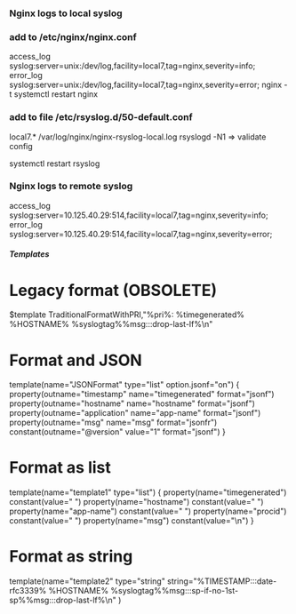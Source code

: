 ### Nginx logs to local syslog
### add to /etc/nginx/nginx.conf
access_log syslog:server=unix:/dev/log,facility=local7,tag=nginx,severity=info;
error_log syslog:server=unix:/dev/log,facility=local7,tag=nginx,severity=error;
nginx -t 
systemctl restart nginx

### add to file /etc/rsyslog.d/50-default.conf
local7.*  /var/log/nginx/nginx-rsyslog-local.log
rsyslogd -N1 => validate config

systemctl restart rsyslog


### Nginx logs to remote syslog
access_log syslog:server=10.125.40.29:514,facility=local7,tag=nginx,severity=info;
error_log syslog:server=10.125.40.29:514,facility=local7,tag=nginx,severity=error;

##### Templates #####
# Legacy format (OBSOLETE)
$template TraditionalFormatWithPRI,"%pri%: %timegenerated% %HOSTNAME% %syslogtag%%msg:::drop-last-lf%\n"

# Format and JSON
template(name="JSONFormat" type="list" option.jsonf="on") {
    property(outname="timestamp" name="timegenerated" format="jsonf")
    property(outname="hostname" name="hostname" format="jsonf")
    property(outname="application" name="app-name" format="jsonf")
    property(outname="msg" name="msg" format="jsonfr")
    constant(outname="@version" value="1" format="jsonf")
}

# Format as list
template(name="template1" type="list") {
    property(name="timegenerated")
    constant(value=" ")
    property(name="hostname")
    constant(value=" ")
    property(name="app-name")
    constant(value=" ")
    property(name="procid")
    constant(value=" ")
    property(name="msg")
    constant(value="\n")
}

# Format as string
template(name="template2" type="string"
    string="%TIMESTAMP:::date-rfc3339% %HOSTNAME% %syslogtag%%msg:::sp-if-no-1st-sp%%msg:::drop-last-lf%\n"
)
